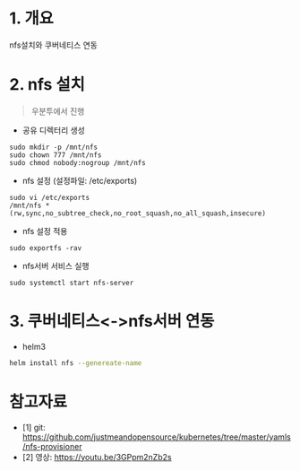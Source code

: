 # 1. 개요
nfs설치와 쿠버네티스 연동

# 2. nfs 설치
> 우분투에서 진행

* 공유 디렉터리 생성
```
sudo mkdir -p /mnt/nfs
sudo chown 777 /mnt/nfs
sudo chmod nobody:nogroup /mnt/nfs
```

* nfs 설정 (설정파일: /etc/exports)
```
sudo vi /etc/exports
/mnt/nfs *(rw,sync,no_subtree_check,no_root_squash,no_all_squash,insecure)
```

* nfs 설정 적용
```
sudo exportfs -rav
```

* nfs서버 서비스 실행
```
sudo systemctl start nfs-server
```

# 3. 쿠버네티스<->nfs서버 연동
* helm3
```sh
helm install nfs --genereate-name
```


# 참고자료
* [1] git: https://github.com/justmeandopensource/kubernetes/tree/master/yamls/nfs-provisioner
* [2] 영상: https://youtu.be/3GPpm2nZb2s